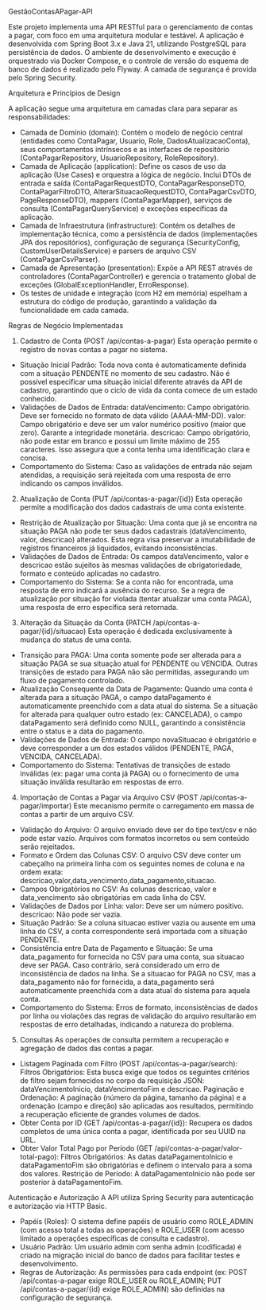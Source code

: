 GestãoContasAPagar-API

Este projeto implementa uma API RESTful para o gerenciamento de contas a pagar, com foco em uma arquitetura modular e testável. A aplicação é desenvolvida com Spring Boot 3.x e Java 21, utilizando PostgreSQL para persistência de dados. O ambiente de desenvolvimento e execução é orquestrado via Docker Compose, e o controle de versão do esquema de banco de dados é realizado pelo Flyway. A camada de segurança é provida pelo Spring Security.


Arquitetura e Princípios de Design

A aplicação segue uma arquitetura em camadas clara para separar as responsabilidades:

- Camada de Domínio (domain): Contém o modelo de negócio central (entidades como ContaPagar, Usuario, Role, DadosAtualizacaoConta), seus comportamentos intrínsecos e as interfaces de repositório (ContaPagarRepository, UsuarioRepository, RoleRepository).
- Camada de Aplicação (application): Define os casos de uso da aplicação (Use Cases) e orquestra a lógica de negócio. Inclui DTOs de entrada e saída (ContaPagarRequestDTO, ContaPagarResponseDTO, ContaPagarFiltroDTO, AlterarSituacaoRequestDTO, ContaPagarCsvDTO, PageResponseDTO), mappers (ContaPagarMapper), serviços de consulta (ContaPagarQueryService) e exceções específicas da aplicação.
- Camada de Infraestrutura (infrastructure): Contém os detalhes de implementação técnica, como a persistência de dados (implementações JPA dos repositórios), configuração de segurança (SecurityConfig, CustomUserDetailsService) e parsers de arquivo CSV (ContaPagarCsvParser).
- Camada de Apresentação (presentation): Expõe a API REST através de controladores (ContaPagarController) e gerencia o tratamento global de exceções (GlobalExceptionHandler, ErroResponse).
- Os testes de unidade e integração (com H2 em memória) espelham a estrutura do código de produção, garantindo a validação da funcionalidade em cada camada.


Regras de Negócio Implementadas

1. Cadastro de Conta (POST /api/contas-a-pagar)
Esta operação permite o registro de novas contas a pagar no sistema.

- Situação Inicial Padrão: Toda nova conta é automaticamente definida com a situação PENDENTE no momento de seu cadastro. Não é possível especificar uma situação inicial diferente através da API de cadastro, garantindo que o ciclo de vida da conta comece de um estado conhecido.
- Validações de Dados de Entrada:
    dataVencimento: Campo obrigatório. Deve ser fornecido no formato de data válido (AAAA-MM-DD).
    valor: Campo obrigatório e deve ser um valor numérico positivo (maior que zero). Garante a integridade monetária.
    descricao: Campo obrigatório, não pode estar em branco e possui um limite máximo de 255 caracteres. Isso assegura que a conta tenha uma identificação clara e concisa.
- Comportamento do Sistema: Caso as validações de entrada não sejam atendidas, a requisição será rejeitada com uma resposta de erro indicando os campos inválidos.

2. Atualização de Conta (PUT /api/contas-a-pagar/{id})
Esta operação permite a modificação dos dados cadastrais de uma conta existente.

- Restrição de Atualização por Situação: Uma conta que já se encontra na situação PAGA não pode ter seus dados cadastrais (dataVencimento, valor, descricao) alterados. Esta regra visa preservar a imutabilidade de registros financeiros já liquidados, evitando inconsistências.
- Validações de Dados de Entrada: Os campos dataVencimento, valor e descricao estão sujeitos às mesmas validações de obrigatoriedade, formato e conteúdo aplicadas no cadastro.
- Comportamento do Sistema: Se a conta não for encontrada, uma resposta de erro indicará a ausência do recurso. Se a regra de atualização por situação for violada (tentar atualizar uma conta PAGA), uma resposta de erro específica será retornada.

3. Alteração da Situação da Conta (PATCH /api/contas-a-pagar/{id}/situacao)
Esta operação é dedicada exclusivamente à mudança do status de uma conta.

- Transição para PAGA: Uma conta somente pode ser alterada para a situação PAGA se sua situação atual for PENDENTE ou VENCIDA. Outras transições de estado para PAGA não são permitidas, assegurando um fluxo de pagamento controlado.
- Atualização Consequente da Data de Pagamento: Quando uma conta é alterada para a situação PAGA, o campo dataPagamento é automaticamente preenchido com a data atual do sistema. Se a situação for alterada para qualquer outro estado (ex: CANCELADA), o campo dataPagamento será definido como NULL, garantindo a consistência entre o status e a data do pagamento.
- Validações de Dados de Entrada: O campo novaSituacao é obrigatório e deve corresponder a um dos estados válidos (PENDENTE, PAGA, VENCIDA, CANCELADA).
- Comportamento do Sistema: Tentativas de transições de estado inválidas (ex: pagar uma conta já PAGA) ou o fornecimento de uma situação inválida resultarão em respostas de erro.

4. Importação de Contas a Pagar via Arquivo CSV (POST /api/contas-a-pagar/importar)
Este mecanismo permite o carregamento em massa de contas a partir de um arquivo CSV.

- Validação do Arquivo: O arquivo enviado deve ser do tipo text/csv e não pode estar vazio. Arquivos com formatos incorretos ou sem conteúdo serão rejeitados.
- Formato e Ordem das Colunas CSV: O arquivo CSV deve conter um cabeçalho na primeira linha com os seguintes nomes de coluna e na ordem exata: descricao,valor,data_vencimento,data_pagamento,situacao.
- Campos Obrigatórios no CSV: As colunas descricao, valor e data_vencimento são obrigatórias em cada linha do CSV.
- Validações de Dados por Linha:
    valor: Deve ser um número positivo.
    descricao: Não pode ser vazia.
- Situação Padrão: Se a coluna situacao estiver vazia ou ausente em uma linha do CSV, a conta correspondente será importada com a situação PENDENTE.
- Consistência entre Data de Pagamento e Situação:
    Se uma data_pagamento for fornecida no CSV para uma conta, sua situacao deve ser PAGA. Caso contrário, será considerado um erro de inconsistência de dados na linha.
    Se a situacao for PAGA no CSV, mas a data_pagamento não for fornecida, a data_pagamento será automaticamente preenchida com a data atual do sistema para aquela conta.
- Comportamento do Sistema: Erros de formato, inconsistências de dados por linha ou violações das regras de validação do arquivo resultarão em respostas de erro detalhadas, indicando a natureza do problema.

5. Consultas
As operações de consulta permitem a recuperação e agregação de dados das contas a pagar.

- Listagem Paginada com Filtro (POST /api/contas-a-pagar/search):
    Filtros Obrigatórios: Esta busca exige que todos os seguintes critérios de filtro sejam fornecidos no corpo da requisição JSON: dataVencimentoInicio, dataVencimentoFim e descricao.
    Paginação e Ordenação: A paginação (número da página, tamanho da página) e a ordenação (campo e direção) são aplicadas aos resultados, permitindo a recuperação eficiente de grandes volumes de dados.
- Obter Conta por ID (GET /api/contas-a-pagar/{id}):
    Recupera os dados completos de uma única conta a pagar, identificada por seu UUID na URL.
- Obter Valor Total Pago por Período (GET /api/contas-a-pagar/valor-total-pago):
    Filtros Obrigatórios: As datas dataPagamentoInicio e dataPagamentoFim são obrigatórias e definem o intervalo para a soma dos valores.
    Restrição de Período: A dataPagamentoInicio não pode ser posterior à dataPagamentoFim.


Autenticação e Autorização
A API utiliza Spring Security para autenticação e autorização via HTTP Basic.

- Papéis (Roles): O sistema define papéis de usuário como ROLE_ADMIN (com acesso total a todas as operações) e ROLE_USER (com acesso limitado a operações específicas de consulta e cadastro).
- Usuário Padrão: Um usuário admin com senha admin (codificada) é criado na migração inicial do banco de dados para facilitar testes e desenvolvimento.
- Regras de Autorização: As permissões para cada endpoint (ex: POST /api/contas-a-pagar exige ROLE_USER ou ROLE_ADMIN; PUT /api/contas-a-pagar/{id} exige ROLE_ADMIN) são definidas na configuração de segurança.


